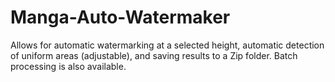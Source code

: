 # Manga-Auto-Watermaker
Allows for automatic watermarking at a selected height, automatic detection of uniform areas (adjustable), and saving results to a Zip folder. Batch processing is also available.

